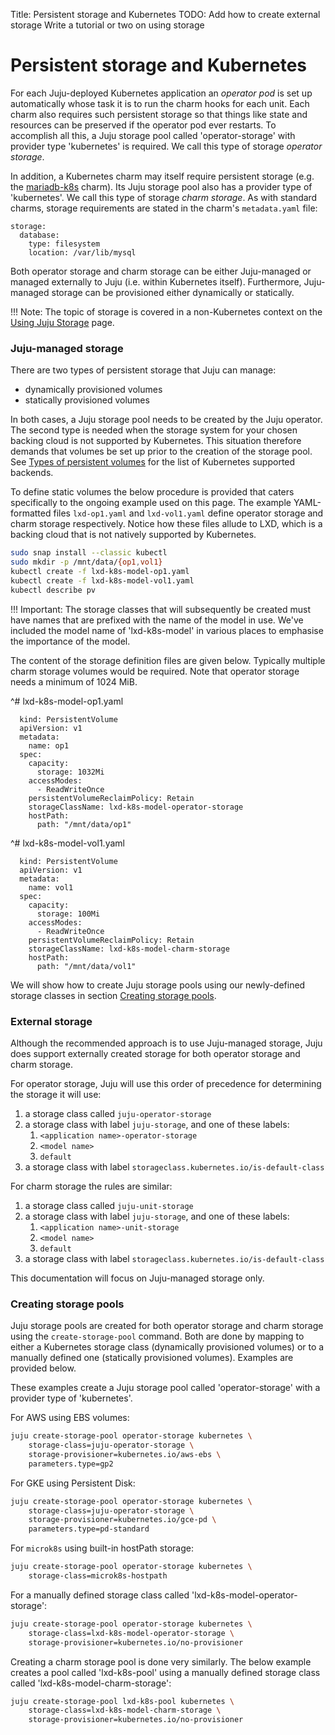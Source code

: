 Title: Persistent storage and Kubernetes
TODO:  Add how to create external storage
       Write a tutorial or two on using storage

# Persistent storage and Kubernetes

For each Juju-deployed Kubernetes application an *operator pod* is set up
automatically whose task it is to run the charm hooks for each unit. Each charm
also requires such persistent storage so that things like state and resources
can be preserved if the operator pod ever restarts. To accomplish all this, a
Juju storage pool called 'operator-storage' with provider type 'kubernetes' is
required. We call this type of storage *operator storage*.

In addition, a Kubernetes charm may itself require persistent storage (e.g.
the [mariadb-k8s][charm-store-staging-mariadb-k8s] charm). Its Juju storage
pool also has a provider type of 'kubernetes'. We call this type of
storage *charm storage*. As with standard charms, storage requirements are
stated in the charm's `metadata.yaml` file:

```no-highlight
storage:
  database:
    type: filesystem
    location: /var/lib/mysql
```

<!--
In addition, a Kubernetes charm itself may require persistent storage can make
use of Kubernetes persistent volumes. Currently, only filesystem storage is
supported.
-->

Both operator storage and charm storage can be either Juju-managed or managed
externally to Juju (i.e. within Kubernetes itself). Furthermore, Juju-managed
storage can be provisioned either dynamically or statically.

!!! Note:
    The topic of storage is covered in a non-Kubernetes context on the
    [Using Juju Storage][charms-storage] page.

### Juju-managed storage

There are two types of persistent storage that Juju can manage:

 - dynamically provisioned volumes
 - statically provisioned volumes

In both cases, a Juju storage pool needs to be created by the Juju operator.
The second type is needed when the storage system for your chosen backing cloud
is not supported by Kubernetes. This situation therefore demands that volumes
be set up prior to the creation of the storage pool. See
[Types of persistent volumes][upstream-kubernetes-volumes] for the list of
Kubernetes supported backends. 

To define static volumes the below procedure is provided that caters
specifically to the ongoing example used on this page. The example
YAML-formatted files `lxd-op1.yaml` and `lxd-vol1.yaml` define operator storage
and charm storage respectively. Notice how these files allude to LXD, which is
a backing cloud that is not natively supported by Kubernetes.

```bash
sudo snap install --classic kubectl
sudo mkdir -p /mnt/data/{op1,vol1}
kubectl create -f lxd-k8s-model-op1.yaml
kubectl create -f lxd-k8s-model-vol1.yaml
kubectl describe pv
```

!!! Important:
    The storage classes that will subsequently be created must have names that
    are prefixed with the name of the model in use. We've included the model
    name of 'lxd-k8s-model' in various places to emphasise the importance of
    the model.
    
The content of the storage definition files are given below. Typically multiple
charm storage volumes would be required. Note that operator storage needs a
minimum of 1024 MiB.

^# lxd-k8s-model-op1.yaml

      kind: PersistentVolume
      apiVersion: v1
      metadata:
        name: op1
      spec:
        capacity:
          storage: 1032Mi
        accessModes:
          - ReadWriteOnce
        persistentVolumeReclaimPolicy: Retain
        storageClassName: lxd-k8s-model-operator-storage
        hostPath:
          path: "/mnt/data/op1"

^# lxd-k8s-model-vol1.yaml

      kind: PersistentVolume
      apiVersion: v1
      metadata:
        name: vol1
      spec:
        capacity:
          storage: 100Mi
        accessModes:
          - ReadWriteOnce
        persistentVolumeReclaimPolicy: Retain
        storageClassName: lxd-k8s-model-charm-storage
        hostPath:
          path: "/mnt/data/vol1"

We will show how to create Juju storage pools using our newly-defined storage
classes in section [Creating storage pools][#creating-storage-pools].
 
### External storage

Although the recommended approach is to use Juju-managed storage, Juju does
support externally created storage for both operator storage and charm storage.

For operator storage, Juju will use this order of precedence for determining
the storage it will use:

 1. a storage class called `juju-operator-storage`
 1. a storage class with label `juju-storage`, and one of these labels:
     1. `<application name>-operator-storage`
     1. `<model name>`
     1. `default`
 1. a storage class with label `storageclass.kubernetes.io/is-default-class`

For charm storage the rules are similar:

 1. a storage class called `juju-unit-storage`
 1. a storage class with label `juju-storage`, and one of these labels:
     1. `<application name>-unit-storage`
     1. `<model name>`
     1. `default`
 1. a storage class with label `storageclass.kubernetes.io/is-default-class`

This documentation will focus on Juju-managed storage only.

### Creating storage pools

Juju storage pools are created for both operator storage and charm storage
using the `create-storage-pool` command. Both are done by mapping to either a
Kubernetes storage class (dynamically provisioned volumes) or to a manually
defined one (statically provisioned volumes). Examples are provided below.

These examples create a Juju storage pool called 'operator-storage' with a
provider type of 'kubernetes'.

For AWS using EBS volumes:

```bash
juju create-storage-pool operator-storage kubernetes \
	storage-class=juju-operator-storage \
	storage-provisioner=kubernetes.io/aws-ebs \
	parameters.type=gp2
```

For GKE using Persistent Disk:

```bash
juju create-storage-pool operator-storage kubernetes \
	storage-class=juju-operator-storage \
	storage-provisioner=kubernetes.io/gce-pd \
	parameters.type=pd-standard
```

For `microk8s` using built-in hostPath storage:

```bash
juju create-storage-pool operator-storage kubernetes \
	storage-class=microk8s-hostpath
```

For a manually defined storage class called 'lxd-k8s-model-operator-storage': 

```bash
juju create-storage-pool operator-storage kubernetes \
	storage-class=lxd-k8s-model-operator-storage \
	storage-provisioner=kubernetes.io/no-provisioner
```

Creating a charm storage pool is done very similarly. The below example creates
a pool called 'lxd-k8s-pool' using a manually defined storage class called
'lxd-k8s-model-charm-storage': 

```bash
juju create-storage-pool lxd-k8s-pool kubernetes \
	storage-class=lxd-k8s-model-charm-storage \
	storage-provisioner=kubernetes.io/no-provisioner
```


<!-- LINKS -->

[charms-storage]: ./charms-storage.md
[upstream-kubernetes-volumes]: https://kubernetes.io/docs/concepts/storage/persistent-volumes/#types-of-persistent-volumes
[#creating-storage-pools]: #creating-storage-pools
[charm-store-staging-mariadb-k8s]: https://staging.jujucharms.com/u/wallyworld/mariadb-k8s/7
